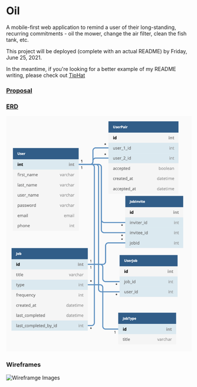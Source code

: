 # Oil
A mobile-first web application to remind a user of their long-standing, recurring commitments - oil the mower, change the air filter, clean the fish tank, etc.

This project will be deployed (complete with an actual README) by Friday, June 25, 2021.

In the meantime, if you're looking for a better example of my README writing, please check out [TipHat](https://github.com/subtleco/tiphat)

### [Proposal](https://docs.google.com/document/d/1M-ca4kgNt_PwUpoWO7nD-wDve2ZKk1Ua0C4cONlftiA/edit)

### [ERD](https://dbdiagram.io/d/60be8c58b29a09603d186069)
![ERD Image](./images/ERD.png)

### Wireframes
![Wireframge Images](./images/Wireframes.png)
